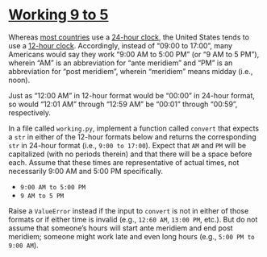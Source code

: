 # [Working 9 to 5](https://cs50.harvard.edu/python/2022/psets/7/working/#working-9-to-5)

Whereas  [most countries](https://en.wikipedia.org/wiki/Date_and_time_representation_by_country#Time)  use a  [24-hour clock](https://en.wikipedia.org/wiki/24-hour_clock), the United States tends to use a  [12-hour clock](https://en.wikipedia.org/wiki/12-hour_clock). Accordingly, instead of “09:00 to 17:00”, many Americans would say they work “9:00 AM to 5:00 PM” (or “9 AM to 5 PM”), wherein “AM” is an abbreviation for “ante meridiem” and “PM” is an abbreviation for “post meridiem”, wherein “meridiem” means midday (i.e., noon).

Just as “12:00 AM” in 12-hour format would be “00:00” in 24-hour format, so would “12:01 AM” through “12:59 AM” be “00:01” through “00:59”, respectively.

In a file called  `working.py`, implement a function called  `convert`  that expects a  `str`  in either of the 12-hour formats below and returns the corresponding  `str`  in 24-hour format (i.e.,  `9:00 to 17:00`). Expect that  `AM`  and  `PM`  will be capitalized (with no periods therein) and that there will be a space before each. Assume that these times are representative of actual times, not necessarily 9:00 AM and 5:00 PM specifically.

-   `9:00 AM to 5:00 PM`
-   `9 AM to 5 PM`

Raise a  `ValueError`  instead if the input to  `convert`  is not in either of those formats or if either time is invalid (e.g.,  `12:60 AM`,  `13:00 PM`, etc.). But do not assume that someone’s hours will start ante meridiem and end post meridiem; someone might work late and even long hours (e.g.,  `5:00 PM to 9:00 AM`).
